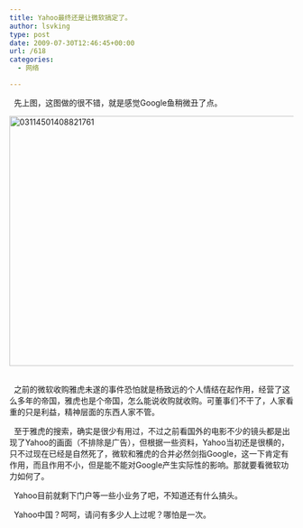 ```yaml
---
title: Yahoo最终还是让微软搞定了。
author: lsvking
type: post
date: 2009-07-30T12:46:45+00:00
url: /618
categories:
  - 网络

---
```

&#160; 先上图，这图做的很不错，就是感觉Google鱼稍微丑了点。

[<img title="03114501408821761" style="border-top-width: 0px; display: inline; border-left-width: 0px; border-bottom-width: 0px; border-right-width: 0px" height="443" alt="03114501408821761" src="http://lsvking.cn/wp-content/uploads/2009/07/03114501408821761_thumb.gif" width="644" border="0" />][1]&#160;

&#160; 之前的微软收购雅虎未遂的事件恐怕就是杨致远的个人情结在起作用，经营了这么多年的帝国，雅虎也是个帝国，怎么能说收购就收购。可董事们不干了，人家看重的只是利益，精神层面的东西人家不管。

&#160; 至于雅虎的搜索，确实是很少有用过，不过之前看国外的电影不少的镜头都是出现了Yahoo的画面（不排除是广告），但根据一些资料，Yahoo当初还是很横的，只不过现在已经是自然死了，微软和雅虎的合并必然剑指Google，这一下肯定有作用，而且作用不小，但是能不能对Google产生实际性的影响。那就要看微软功力如何了。

&#160; Yahoo目前就剩下门户等一些小业务了吧，不知道还有什么搞头。

&#160; Yahoo中国？呵呵，请问有多少人上过呢？哪怕是一次。

 [1]: http://lsvking.github.io/wp-content/uploads/2009/07/03114501408821761.gif